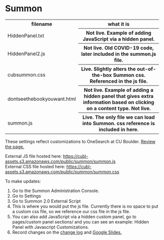 # Summon
<table>
  <tr><th>filename</th><th>what it is</th></tr>
  <tr><td>HiddenPanel.txt</th><th>Not live. Example of adding JavaScript via a hidden panel.</td></tr>
  <tr><td>HiddenPanel2.js</th><th>Not live. Old COVID-19 code, later included in the summon.js file.</td></tr>
<tr><td>cubsummon.css</th><th>Live. Slightly alters the out-of-the-box Summon css. Referenced in the js file.</td></tr>
<tr><td>dontseethebookyouwant.html</th><th>Not live. Example of adding a hidden panel that gives extra information based on clicking on a content type. Not live.
</td></tr>
<tr><td>summon.js</th><th>Live. The only file we can load into Summon. css reference is included in here.</td></tr>
  </table>
<p>These settings reflect customizations to OneSearch at CU Boulder. <a href="https://ucblibraries.summon.serialssolutions.com/#!/search?ho=t&l=en&q=">Review the page.</a></p>

External JS file hosted here: https://cubl-assets.s3.amazonaws.com/public/summon/summon.js<br>
External CSS file hosted here: https://cubl-assets.s3.amazonaws.com/public/summon/summon.css<br>

To make updates:
<ol><li>Go to the Summon Administration Console.</li>
<li>Go to Settings</li>
<li>Go to Summon 2.0 External Script</li>
<li>This is where you would put the js file. Currently there is no space to put a custom css file, so we reference our css file in the js file.</li>
<li>You can also add JavaScript via a hidden custom panel, go to pages/custom panel sections/ and you can see an example: Hidden Panel with Javascript Customizations.</li>
<li> Record changes on the <a href="https://docs.google.com/document/d/1tUjRhy6rih3uO4LhuL2o63uUrEuG4FqG8lBeOzNHqBw/edit#">change log</a> and <a href="https://docs.google.com/presentation/d/1_i6iKbK294VrC-5JRYoOM7f1j1Ox2orIDBBEalSAwZs/edit?usp=sharing">Google Slides.</a></li></ol>
